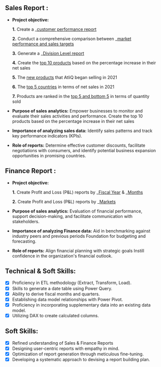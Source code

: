 ## Sales Report :


- **Project objective:** 

    **1.** Create a _[customer performance report](https://github.com/rachita-2004/Excel-Sales-Finance-Analysis-/blob/main/customer%20net%20sales_report.pdf)
  
    **2.** Conduct a comprehensive comparison between _[market performance and sales targets](https://github.com/rachita-2004/Excel-Sales-Finance-Analysis-/blob/main/market%20net%20sales%20performance.pdf)
  
    **3.** Generate a _[Division Level report](https://github.com/rachita-2004/Excel-Sales-Finance-Analysis-/blob/main/Division%20Level%20Report.pdf)
  
    **4.** Create the [top 10 products](https://github.com/rachita-2004/Excel-Sales-Finance-Analysis-/blob/main/Top%2010%20Products.pdf) based on the percentage increase in their net sales
  
    **5.** The [new products](https://github.com/rachita-2004/Excel-Sales-Finance-Analysis-/blob/main/new%20product%202021.pdf) that AtliQ began selling in 2021

    **6.** The [top 5 countries](https://github.com/rachita-2004/Excel-Sales-Finance-Analysis-/blob/main/Top%205%20countries%202021.pdf) in terms of net sales in 2021

    **7.**  Products are ranked in the [top 5 and bottom 5](https://github.com/rachita-2004/Excel-Sales-Finance-Analysis-/blob/main/Top%205%20%26%20Bottom%205%20products.pdf) in terms of quantity sold
  
- **Purpose of sales analytics:** Empower businesses to monitor and evaluate their sales activities and performance.
Create the top 10 products based on the percentage increase in their net sales
- **Importance of analyzing sales data:** Identify sales patterns and track key performance indicators (KPIs).

- **Role of reports:** Determine effective customer discounts, facilitate negotiations with consumers, and identify potential business expansion opportunities in promising countries.


## Finance Report :

- **Project objective:** 

    **1.** Create Profit and Loss (P&L) reports by _[Fiscal Year](https://github.com/rachita-2004/Excel-Sales-Finance-Analysis-/blob/main/P%26l%20year.pdf) & _[Months](https://github.com/rachita-2004/Excel-Sales-Finance-Analysis-/blob/main/P%26l%20month.pdf)

   **2.** Create Profit and Loss (P&L) reports by _[Markets](https://github.com/rachita-2004/Excel-Sales-Finance-Analysis-/blob/main/P%26L%20market.pdf)
  
- **Purpose of sales analytics:** Evaluation of financial performance, support decision-making, and facilitate communication with stakeholders.

- **Importance of analyzing Finance data:** Aid in benchmarking against industry peers and previous periods Foundation for budgeting and forecasting.

- **Role of reports:** Align financial planning with strategic goals Instill confidence in the organization's financial outlook.


## Technical & Soft Skills:
- [x]	Proficiency in ETL methodology (Extract, Transform, Load).
- [x]	Skills to generate a date table using Power Query.
- [x]	Ability to derive fiscal months and quarters.
- [x]	Establishing data model relationships with Power Pivot.
- [x]	Proficiency in incorporating supplementary data into an existing data model.
- [x]	Utilizing DAX to create calculated columns.

## Soft Skills:
- [x]	Refined understanding of Sales & Finance Reports
- [x]	Designing user-centric reports with empathy in mind.
- [x]	Optimization of report generation through meticulous fine-tuning.
- [x]	Developing a systematic approach to devising a report building plan.
